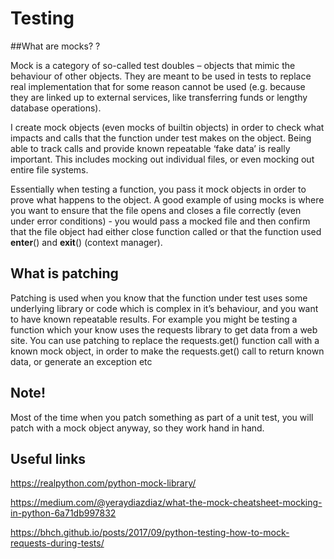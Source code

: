 # Testing

##What are mocks? ?

Mock is a category of so-called test doubles – objects that mimic the
behaviour of other objects. They are meant to be used in tests to replace
real implementation that for some reason cannot be used (e.g. because they
are linked up to external services, like transferring funds or lengthy
database operations).

I create mock objects (even mocks of builtin objects) in order to
check what impacts and calls that the function under test makes on the object.
Being able to track calls and provide known repeatable ‘fake data’ is really
important. This includes mocking out individual files, or even mocking out
entire file systems. 

Essentially when testing a function, you pass it mock
objects in order to prove what happens to the object. A good example of using
mocks is where you want to ensure that the file opens and closes a file
correctly (even under error conditions) - you would pass a mocked file and
then confirm that the file object had either close function called or that the
function used __enter__() and __exit__() (context manager).

## What is patching

Patching is used when you know that the function under test uses some
underlying library or code which is complex in it’s behaviour, and you want
to have known repeatable results. For example you might be testing a function
which your know uses the requests library to get data from a web site. You
can use patching to replace the requests.get() function call with a known mock
object, in order to make the requests.get() call to return known data, or
generate an exception etc


## Note!
Most of the time when you patch something as part of a unit test, you will
patch with a mock object anyway, so they work hand in hand.

## Useful links

https://realpython.com/python-mock-library/

https://medium.com/@yeraydiazdiaz/what-the-mock-cheatsheet-mocking-in-python-6a71db997832

https://bhch.github.io/posts/2017/09/python-testing-how-to-mock-requests-during-tests/
